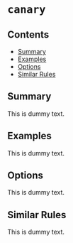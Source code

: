 # `canary`

## Contents

* [Summary](#summary)
* [Examples](#examples)
* [Options](#options)
* [Similar Rules](#similar-rules)

## Summary

This is dummy text.

## Examples

This is dummy text.

## Options

This is dummy text.

## Similar Rules

This is dummy text.
